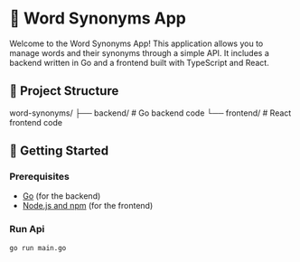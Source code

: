 # 📝 Word Synonyms App

Welcome to the Word Synonyms App! This application allows you to manage words and their synonyms through a simple API. It includes a backend written in Go and a frontend built with TypeScript and React.

## 📂 Project Structure

word-synonyms/
├── backend/ # Go backend code
└── frontend/ # React frontend code

## 🚀 Getting Started

### Prerequisites

- [Go](https://golang.org/dl/) (for the backend)
- [Node.js and npm](https://nodejs.org/en/download/) (for the frontend)

### Run Api

```sh
go run main.go
```
